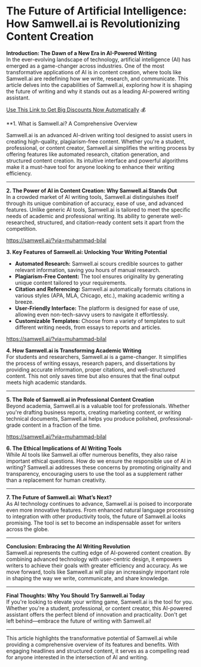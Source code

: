 # The Future of Artificial Intelligence: How Samwell.ai is Revolutionizing Content Creation

**Introduction: The Dawn of a New Era in AI-Powered Writing**  
In the ever-evolving landscape of technology, artificial intelligence (AI) has emerged as a game-changer across industries. One of the most transformative applications of AI is in content creation, where tools like Samwell.ai are redefining how we write, research, and communicate. This article delves into the capabilities of Samwell.ai, exploring how it is shaping the future of writing and why it stands out as a leading AI-powered writing assistant.

[Use This Link to Get Big Discounts Now Automatically](https://samwell.ai/?via=muhammad-bilal) 💰 

**1. What is Samwell.ai? A Comprehensive Overview

Samwell.ai is an advanced AI-driven writing tool designed to assist users in creating high-quality, plagiarism-free content. Whether you're a student, professional, or content creator, Samwell.ai simplifies the writing process by offering features like automated research, citation generation, and structured content creation. Its intuitive interface and powerful algorithms make it a must-have tool for anyone looking to enhance their writing efficiency.

---

**2. The Power of AI in Content Creation: Why Samwell.ai Stands Out**  
In a crowded market of AI writing tools, Samwell.ai distinguishes itself through its unique combination of accuracy, ease of use, and advanced features. Unlike generic AI tools, Samwell.ai is tailored to meet the specific needs of academic and professional writing. Its ability to generate well-researched, structured, and citation-ready content sets it apart from the competition.

https://samwell.ai/?via=muhammad-bilal

**3. Key Features of Samwell.ai: Unlocking Your Writing Potential**  
- **Automated Research:** Samwell.ai scours credible sources to gather relevant information, saving you hours of manual research.  
- **Plagiarism-Free Content:** The tool ensures originality by generating unique content tailored to your requirements.  
- **Citation and Referencing:** Samwell.ai automatically formats citations in various styles (APA, MLA, Chicago, etc.), making academic writing a breeze.  
- **User-Friendly Interface:** The platform is designed for ease of use, allowing even non-tech-savvy users to navigate it effortlessly.  
- **Customizable Templates:** Choose from a variety of templates to suit different writing needs, from essays to reports and articles.  

https://samwell.ai/?via=muhammad-bilal

**4. How Samwell.ai is Transforming Academic Writing**  
For students and researchers, Samwell.ai is a game-changer. It simplifies the process of writing essays, research papers, and dissertations by providing accurate information, proper citations, and well-structured content. This not only saves time but also ensures that the final output meets high academic standards.

---

**5. The Role of Samwell.ai in Professional Content Creation**  
Beyond academia, Samwell.ai is a valuable tool for professionals. Whether you're drafting business reports, creating marketing content, or writing technical documents, Samwell.ai helps you produce polished, professional-grade content in a fraction of the time.

https://samwell.ai/?via=muhammad-bilal

**6. The Ethical Implications of AI Writing Tools**  
While AI tools like Samwell.ai offer numerous benefits, they also raise important ethical questions. How do we ensure the responsible use of AI in writing? Samwell.ai addresses these concerns by promoting originality and transparency, encouraging users to use the tool as a supplement rather than a replacement for human creativity.

---

**7. The Future of Samwell.ai: What’s Next?**  
As AI technology continues to advance, Samwell.ai is poised to incorporate even more innovative features. From enhanced natural language processing to integration with other productivity tools, the future of Samwell.ai looks promising. The tool is set to become an indispensable asset for writers across the globe.

---

**Conclusion: Embracing the AI Writing Revolution**  
Samwell.ai represents the cutting edge of AI-powered content creation. By combining advanced technology with user-centric design, it empowers writers to achieve their goals with greater efficiency and accuracy. As we move forward, tools like Samwell.ai will play an increasingly important role in shaping the way we write, communicate, and share knowledge.  

---

**Final Thoughts: Why You Should Try Samwell.ai Today**  
If you're looking to elevate your writing game, Samwell.ai is the tool for you. Whether you're a student, professional, or content creator, this AI-powered assistant offers the perfect blend of innovation and practicality. Don't get left behind—embrace the future of writing with Samwell.ai!  

--- 

This article highlights the transformative potential of Samwell.ai while providing a comprehensive overview of its features and benefits. With engaging headlines and structured content, it serves as a compelling read for anyone interested in the intersection of AI and writing.
